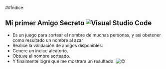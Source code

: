 ##Índice

## Mi primer Amigo Secreto ![Visual Studio Code](https://img.shields.io/badge/VS%20Code-007ACC?style=for-the-badge&logo=visual-studio-code&logoColor=white)
- Es un juego para sortear el nombre de muchas personas, y así obetener como resultado un nombre al azar
- Realice la validación de amigos disponibles.
- Genere un indice aleatorio.
- Obtuve el nombre sorteado.
- Y finalmente logré que me mostrara un resultado. ![😊](https://img.shields.io/badge/-😊-yellow?style=for-the-badge)

